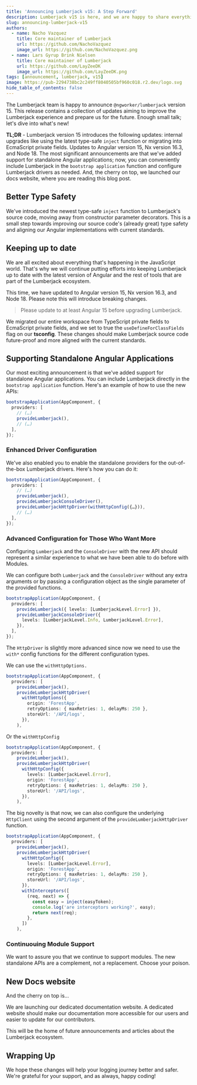 ```yaml
---
title: 'Announcing Lumberjack v15: A Step Forward'
description: Lumberjack v15 is here, and we are happy to share everything that's new.
slug: announcing-lumberjack-v15
authors:
  - name: Nacho Vazquez
    title: Core maintainer of Lumberjack
    url: https://github.com/NachoVazquez
    image_url: https://github.com/NachoVazquez.png
  - name: Lars Gyrup Brink Nielsen
    title: Core maintainer of Lumberjack
    url: https://github.com/LayZeeDK
    image_url: https://github.com/LayZeeDK.png
tags: [announcement, lumberjack, v15]
image: https://pub-2294738bc2c249ff8040505bf960c018.r2.dev/logo.svg
hide_table_of_contents: false
---
```


The Lumberjack team is happy to announce `@ngworker/lumberjack` version 15. This release contains a collection of updates aiming to improve the Lumberjack experience and prepare us for the future. Enough small talk; let's dive into what's new!

**TL;DR** - Lumberjack version 15 introduces the following updates: internal upgrades like using the latest type-safe `inject` function or migrating into EcmaScript private fields. Updates to Angular version 15, Nx version 16.3, and Node 18. The most significant announcements are that we've added support for standalone Angular applications; now, you can conveniently include Lumberjack in the `bootstrap application` function and configure Lumberjack drivers as needed. And, the cherry on top, we launched our docs website, where you are reading this blog post.

## Better Type Safety

We've introduced the newest type-safe `inject` function to Lumberjack's source code, moving away from constructor parameter decorators. This is a small step towards improving our source code's (already great) type safety and aligning our Angular implementations with current standards.

## Keeping up to date

We are all excited about everything that's happening in the JavaScript world. That's why we will continue putting efforts into keeping Lumberjack up to date with the latest version of Angular and the rest of tools that are part of the Lumberjack ecosystem.

This time, we have updated to Angular version 15, Nx version 16.3, and Node 18. Please note this will introduce breaking changes.

> Please update to at least Angular 15 before upgrading Lumberjack.

We migrated our entire workspace from TypeScript private fields to EcmaScript private fields, and we set to true the `useDefineForClassFields` flag on our **tsconfig**. These changes should make Lumberjack source code future-proof and more aligned with the current standards.

## Supporting Standalone Angular Applications

Our most exciting announcement is that we've added support for standalone Angular applications. You can include Lumberjack directly in the `bootstrap application` function. Here's an example of how to use the new APIs:

```ts
bootstrapApplication(AppComponent, {
  providers: [
    // (…)
    provideLumberjack(),
    // (…)
  ],
});
```

### Enhanced Driver Configuration

We've also enabled you to enable the standalone providers for the out-of-the-box Lumberjack drivers. Here's how you can do it:

```ts
bootstrapApplication(AppComponent, {
  providers: [
    // (…)
    provideLumberjack(),
    provideLumberjackConsoleDriver(),
    provideLumberjackHttpDriver(withHttpConfig({…})),
    // (…)
  ],
});
```

### Advanced Configuration for Those Who Want More

Configuring `Lumberjack` and the `ConsoleDriver` with the new API should represent a similar experience to what we have been able to do before with Modules.

We can configure both `Lumberjack` and the `ConsoleDriver` without any extra arguments or by passing a configuration object as the single parameter of the provided functions.

```ts
bootstrapApplication(AppComponent, {
  providers: [
    provideLumberjack({ levels: [LumberjackLevel.Error] }),
    provideLumberjackConsoleDriver({
      levels: [LumberjackLevel.Info, LumberjackLevel.Error],
    }),
  ],
});
```

The `HttpDriver` is slightly more advanced since now we need to use the `with*` config functions for the different configuration types.

We can use the `withHttpOptions.`

```ts
bootstrapApplication(AppComponent, {
  providers: [
    provideLumberjack(),
    provideLumberjackHttpDriver(
      withHttpOptions({
        origin: 'ForestApp',
        retryOptions: { maxRetries: 1, delayMs: 250 },
        storeUrl: '/API/logs',
      }),
    ),
```

Or the `withHttpConfig`

```ts
bootstrapApplication(AppComponent, {
  providers: [
    provideLumberjack(),
    provideLumberjackHttpDriver(
      withHttpConfig({
        levels: [LumberjackLevel.Error],
        origin: 'ForestApp',
        retryOptions: { maxRetries: 1, delayMs: 250 },
        storeUrl: '/API/logs',
      }),
    ),
```

The big novelty is that now, we can also configure the underlying `HttpClient` using the second argument of the `provideLumberjackHttpDriver` function.

```ts
bootstrapApplication(AppComponent, {
  providers: [
    provideLumberjack(),
    provideLumberjackHttpDriver(
      withHttpConfig({
        levels: [LumberjackLevel.Error],
        origin: 'ForestApp',
        retryOptions: { maxRetries: 1, delayMs: 250 },
        storeUrl: '/API/logs',
      }),
      withInterceptors([
        (req, next) => {
          const easy = inject(easyToken);
          console.log('are interceptors working?', easy);
          return next(req);
        },
      ])
    ),
```

### Continuouing Module Support

We want to assure you that we continue to support modules. The new standalone APIs are a complement, not a replacement. Choose your poison.

## New Docs website

And the cherry on top is…

We are launching our dedicated documentation website. A dedicated website should make our documentation more accessible for our users and easier to update for our contributors.

This will be the home of future announcements and articles about the Lumberjack ecosystem.

## Wrapping Up

We hope these changes will help your logging journey better and safer. We're grateful for your support, and as always, happy coding!

